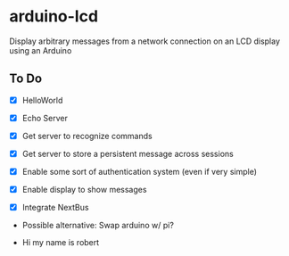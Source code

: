 arduino-lcd
===========

Display arbitrary messages from a network connection on an LCD display using an Arduino


To Do
--------
- [x] HelloWorld
- [x] Echo Server
- [x] Get server to recognize commands
- [x] Get server to store a persistent message across sessions
- [x] Enable some sort of authentication system (even if very simple)

- [x] Enable display to show messages

- [x] Integrate NextBus


- Possible alternative: Swap arduino w/ pi?

- Hi my name is robert

